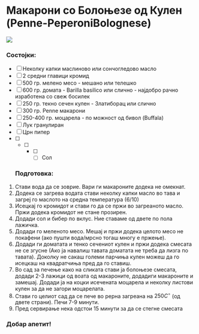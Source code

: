 # Макарони со Болоњезе од Кулен (Penne-PeperoniBolognese)

![](/home/aleks/.var/app/com.github.marktext.marktext/config/marktext/images/2022-05-01-18-20-37-20211231_234639~3.jpg)

### Состојки:

- [ ] Неколку капки маслиново или сончогледово масло
- [ ] 2 средни главици кромид
- [ ] 500 гр. мелено месо - мешано или телешко
- [ ] 600 гр. домата - Barilla basilico или слично - најдобро рачно изработена со свеж босилек
- [ ] 250 гр. текно сечен кулен - Златиборац или слично
- [ ] 300 гр. Penne макарони
- [ ] 250-400 гр. моцарела - по можност од бивол (Buffala)
- [ ] Лук гранулиран
- [ ] Црн пипер
- [ ] - [ ] - [ ] - [ ] Сол
  
  ### Подготовка:

1. Стави вода да се зоврие. Вари ги макароните додека не омекнат.
2. Додека се загрева водата стави неколку капки масло во тава и загреј го маслото на средна температура (6/10)
3. Исецкај го кромидот и стави го да се пржи во загреаното масло. Пржи додека кромидот не стане прозирен.
4. Додади сол и бибер по вклус. Ние ставаме од двете по пола лажичка.
5. Додади го меленото месо. Мешај и пржи додека целото месо не покафени (ако пушти вода/мрсно тогаш многу е пржење).
6. Додади ги доматата и тенко сечениот кулен и пржи додека смесата не се згусне (Ако ја навалиш тавата доматата не треба да лизга по тавата). Доколку не сакаш големи парчиња кулен можеш да го исецкаш на квадратчиња пред да го ставиш.
7. Во сад за печење како на сликата стави ја болоњезе смесата, додади 2-3 лажици од воата од макароните, додадиги макароните и замешај. Додади ја на коцки исечената моцарела и неколку листови кулен за да не загори моцарелата. 
8. Стави го целиот сад да се пече во рерна загреана на $250 C^\circ$ (од двете страни). Печи 7-9 минути.
9. Пред сервирање нека одстои 15 минути за да се стегне смесата

### Добар апетит!

